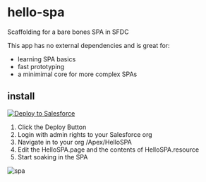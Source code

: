 # hello-spa
Scaffolding for a bare bones SPA in SFDC

This app has no external dependencies and is great for: 

- learning SPA basics
- fast prototyping
- a minimimal core for more complex SPAs


## install

<a href="https://githubsfdeploy.herokuapp.com/app/githubdeploy/dshahin/hello-spa">
  <img alt="Deploy to Salesforce"
       src="https://raw.githubusercontent.com/afawcett/githubsfdeploy/master/src/main/webapp/resources/img/deploy.png">
</a>

1. Click the Deploy Button
2. Login with admin rights to your Salesforce org
3. Navigate in to your org /Apex/HelloSPA
4. Edit the HelloSPA.page and the contents of HelloSPA.resource
5. Start soaking in the SPA


![spa](https://cloud.githubusercontent.com/assets/933826/9415931/6c6d42ea-47f7-11e5-903f-751392075c5d.gif)
